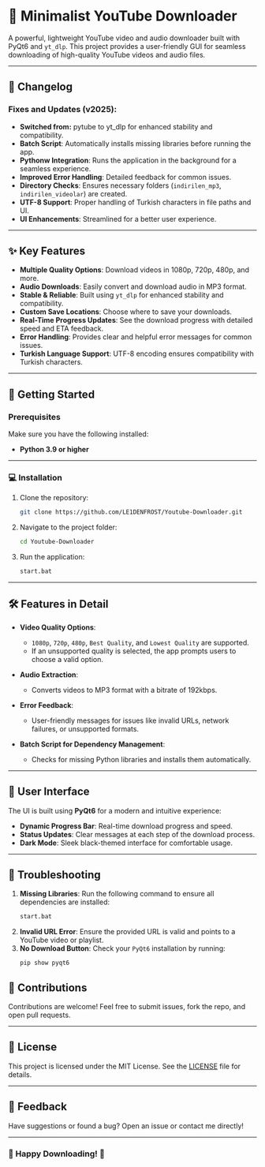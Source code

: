 # 🎥 Minimalist YouTube Downloader

A powerful, lightweight YouTube video and audio downloader built with PyQt6 and `yt_dlp`. This project provides a user-friendly GUI for seamless downloading of high-quality YouTube videos and audio files.

---

## 📝 Changelog

### Fixes and Updates (v2025):

- **Switched from:** pytube to yt_dlp for enhanced stability and compatibility.
- **Batch Script**: Automatically installs missing libraries before running the app.
- **Pythonw Integration**: Runs the application in the background for a seamless experience.
- **Improved Error Handling**: Detailed feedback for common issues.
- **Directory Checks**: Ensures necessary folders (`indirilen_mp3`, `indirilen_videolar`) are created.
- **UTF-8 Support**: Proper handling of Turkish characters in file paths and UI.
- **UI Enhancements**: Streamlined for a better user experience.

---

## ✨ Key Features

- **Multiple Quality Options**: Download videos in 1080p, 720p, 480p, and more.
- **Audio Downloads**: Easily convert and download audio in MP3 format.
- **Stable & Reliable**: Built using `yt_dlp` for enhanced stability and compatibility.
- **Custom Save Locations**: Choose where to save your downloads.
- **Real-Time Progress Updates**: See the download progress with detailed speed and ETA feedback.
- **Error Handling**: Provides clear and helpful error messages for common issues.
- **Turkish Language Support**: UTF-8 encoding ensures compatibility with Turkish characters.

---

## 🚀 Getting Started

### Prerequisites

Make sure you have the following installed:

- **Python 3.9 or higher**
---

### 💻 Installation

1. Clone the repository:
   ```bash
   git clone https://github.com/LE1DENFROST/Youtube-Downloader.git
   ```
2. Navigate to the project folder:
   ```bash
   cd Youtube-Downloader
   ```

3. Run the application:
   ```bash
   start.bat
   ```

---

## 🛠 Features in Detail

- **Video Quality Options**:

  - `1080p`, `720p`, `480p`, `Best Quality`, and `Lowest Quality` are supported.
  - If an unsupported quality is selected, the app prompts users to choose a valid option.

- **Audio Extraction**:

  - Converts videos to MP3 format with a bitrate of 192kbps.

- **Error Feedback**:

  - User-friendly messages for issues like invalid URLs, network failures, or unsupported formats.

- **Batch Script for Dependency Management**:

  - Checks for missing Python libraries and installs them automatically.

---

## 🎨 User Interface

The UI is built using **PyQt6** for a modern and intuitive experience:

- **Dynamic Progress Bar**: Real-time download progress and speed.
- **Status Updates**: Clear messages at each step of the download process.
- **Dark Mode**: Sleek black-themed interface for comfortable usage.

---

## 🔧 Troubleshooting

1. **Missing Libraries**: Run the following command to ensure all dependencies are installed:
   ```bash
   start.bat
   ```
2. **Invalid URL Error**: Ensure the provided URL is valid and points to a YouTube video or playlist.
3. **No Download Button**: Check your `PyQt6` installation by running:
   ```bash
   pip show pyqt6
   ```
   
## 🤝 Contributions

Contributions are welcome! Feel free to submit issues, fork the repo, and open pull requests.

---



## 📜 License

This project is licensed under the MIT License. See the [LICENSE](LICENSE) file for details.

---

## 💬 Feedback

Have suggestions or found a bug? Open an issue or contact me directly!

---

### 🎉 Happy Downloading! 🎉

